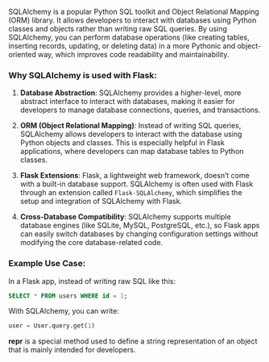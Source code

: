 SQLAlchemy is a popular Python SQL toolkit and Object Relational Mapping (ORM) library. It allows developers to interact with databases using Python classes and objects rather than writing raw SQL queries. By using SQLAlchemy, you can perform database operations (like creating tables, inserting records, updating, or deleting data) in a more Pythonic and object-oriented way, which improves code readability and maintainability.

### Why SQLAlchemy is used with Flask:
1. **Database Abstraction**: SQLAlchemy provides a higher-level, more abstract interface to interact with databases, making it easier for developers to manage database connections, queries, and transactions.
  
2. **ORM (Object Relational Mapping)**: Instead of writing SQL queries, SQLAlchemy allows developers to interact with the database using Python objects and classes. This is especially helpful in Flask applications, where developers can map database tables to Python classes.
   
3. **Flask Extensions**: Flask, a lightweight web framework, doesn’t come with a built-in database support. SQLAlchemy is often used with Flask through an extension called `Flask-SQLAlchemy`, which simplifies the setup and integration of SQLAlchemy with Flask.

4. **Cross-Database Compatibility**: SQLAlchemy supports multiple database engines (like SQLite, MySQL, PostgreSQL, etc.), so Flask apps can easily switch databases by changing configuration settings without modifying the core database-related code.

### Example Use Case:
In a Flask app, instead of writing raw SQL like this:

```sql
SELECT * FROM users WHERE id = 1;
```

With SQLAlchemy, you can write:

```python
user = User.query.get(1)
```

__repr__ is a special method used to define a string representation of an object that is mainly intended for developers.    